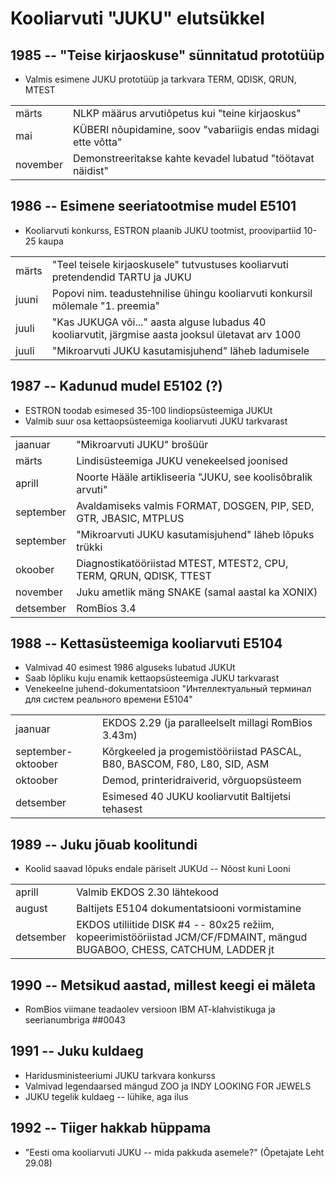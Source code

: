 ﻿# Kooliarvuti "JUKU" elutsükkel

## 1985 -- "Teise kirjaoskuse" sünnitatud prototüüp

* Valmis esimene JUKU prototüüp ja tarkvara TERM, QDISK, QRUN, MTEST

|||
|-|-|
märts    | NLKP määrus arvutiõpetus kui "teine kirjaoskus"
mai      | KÜBERI nõupidamine, soov "vabariigis endas midagi ette võtta"
november | Demonstreeritakse kahte kevadel lubatud "töötavat näidist"


## 1986 -- Esimene seeriatootmise mudel E5101

* Kooliarvuti konkurss, ESTRON plaanib JUKU tootmist, proovipartiid 10-25 kaupa

|||
|-|-|
märts | "Teel teisele kirjaoskusele" tutvustuses kooliarvuti pretendendid TARTU ja JUKU
juuni | Popovi nim. teadustehnilise ühingu kooliarvuti konkursil mõlemale "1. preemia"
juuli | "Kas JUKUGA või..." aasta alguse lubadus 40 kooliarvutit, järgmise aasta jooksul ületavat arv 1000
juuli | "Mikroarvuti JUKU kasutamisjuhend" läheb ladumisele

## 1987 -- Kadunud mudel E5102 (?)

* ESTRON toodab esimesed 35-100 lindiopsüsteemiga JUKUt
* Valmib suur osa kettaopsüsteemiga kooliarvuti JUKU tarkvarast

|||
|-|-|
jaanuar   | "Mikroarvuti JUKU" brošüür
märts     | Lindisüsteemiga JUKU venekeelsed joonised
aprill    | Noorte Hääle artikliseeria "JUKU, see koolisõbralik arvuti"
september | Avaldamiseks valmis FORMAT, DOSGEN, PIP, SED, GTR, JBASIC, MTPLUS
september | "Mikroarvuti JUKU kasutamisjuhend" läheb lõpuks trükki
okoober   | Diagnostikatööriistad MTEST, MTEST2, CPU, TERM, QRUN, QDISK, TTEST
november  | Juku ametlik mäng SNAKE (samal aastal ka XONIX)
detsember | RomBios 3.4

## 1988 -- Kettasüsteemiga kooliarvuti E5104

* Valmivad 40 esimest 1986 alguseks lubatud JUKUt
* Saab lõpliku kuju enamik kettaopsüsteemiga JUKU tarkvarast
* Venekeelne juhend-dokumentatsioon "Интеллектуальный терминал для систем реального времени E5104"

|||
|-|-|
jaanuar            | EKDOS 2.29 (ja paralleelselt millagi RomBios 3.43m)
september-oktoober | Kõrgkeeled ja progemistööriistad PASCAL, B80, BASCOM, F80, L80, SID, ASM
oktoober           | Demod, printeridraiverid, võrguopsüsteem
detsember          | Esimesed 40 JUKU kooliarvutit Baltijetsi tehasest

## 1989 -- Juku jõuab koolitundi

* Koolid saavad lõpuks endale päriselt JUKUd -- Nõost kuni Looni

|||
|-|-|
aprill    | Valmib EKDOS 2.30 lähtekood
august    | Baltijets E5104 dokumentatsiooni vormistamine
detsember | EKDOS utiliitide DISK #4 -- 80x25 režiim, kopeerimistööriistad JCM/CF/FDMAINT, mängud BUGABOO, CHESS, CATCHUM, LADDER jt

## 1990 -- Metsikud aastad, millest keegi ei mäleta

* RomBios viimane teadaolev versioon IBM AT-klahvistikuga ja seerianumbriga ##0043

## 1991 -- Juku kuldaeg

* Haridusministeeriumi JUKU tarkvara konkurss
* Valmivad legendaarsed mängud ZOO ja INDY LOOKING FOR JEWELS
* JUKU tegelik kuldaeg -- lühike, aga ilus

## 1992 -- Tiiger hakkab hüppama

* "Eesti oma kooliarvuti JUKU -- mida pakkuda asemele?" (Õpetajate Leht 29.08)
